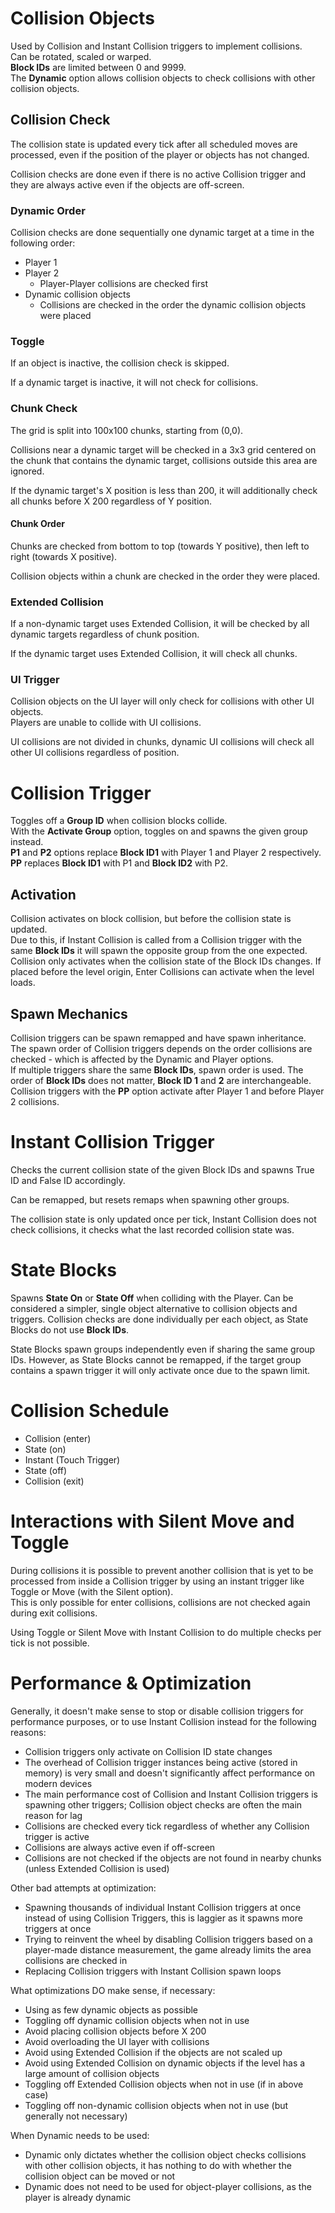 # Collision Objects
Used by Collision and Instant Collision triggers to implement collisions.  
Can be rotated, scaled or warped.  
**Block IDs** are limited between 0 and 9999.  
The **Dynamic** option allows collision objects to check collisions with other collision objects.	

## Collision Check

The collision state is updated every tick after all scheduled moves are processed, even if the position of the player or objects has not changed.  

Collision checks are done even if there is no active Collision trigger and they are always active even if the objects are off-screen.  

### Dynamic Order

Collision checks are done sequentially one dynamic target at a time in the following order:
- Player 1
- Player 2
    - Player-Player collisions are checked first
- Dynamic collision objects
  - Collisions are checked in the order the dynamic collision objects were placed
 
### Toggle

If an object is inactive, the collision check is skipped.

If a dynamic target is inactive, it will not check for collisions.

### Chunk Check

The grid is split into 100x100 chunks, starting from (0,0).

Collisions near a dynamic target will be checked in a 3x3 grid centered on the chunk that contains the dynamic target, collisions outside this area are ignored.

If the dynamic target's X position is less than 200, it will additionally check all chunks before X 200 regardless of Y position.

#### Chunk Order

Chunks are checked from bottom to top (towards Y positive), then left to right (towards X positive).

Collision objects within a chunk are checked in the order they were placed.

### Extended Collision

If a non-dynamic target uses Extended Collision, it will be checked by all dynamic targets regardless of chunk position.  

If the dynamic target uses Extended Collision, it will check all chunks.

### UI Trigger

Collision objects on the UI layer will only check for collisions with other UI objects.  
Players are unable to collide with UI collisions.

UI collisions are not divided in chunks, dynamic UI collisions will check all other UI collisions regardless of position.


# Collision Trigger
Toggles off a **Group ID** when collision blocks collide.  
With the **Activate Group** option, toggles on and spawns the given group instead.  
**P1** and **P2** options replace **Block ID1** with Player 1 and Player 2 respectively.  
**PP** replaces **Block ID1** with P1 and **Block ID2** with P2.  

## Activation
Collision activates on block collision, but before the collision state is updated.  
Due to this, if Instant Collision is called from a Collision trigger with the same **Block IDs** it will spawn the opposite group from the one expected.  
Collision only activates when the collision state of the Block IDs changes.
If placed before the level origin, Enter Collisions can activate when the level loads.

## Spawn Mechanics
Collision triggers can be spawn remapped and have spawn inheritance.  
The spawn order of Collision triggers depends on the order collisions are checked - which is affected by the Dynamic and Player options.  
If multiple triggers share the same **Block IDs**, spawn order is used. The order of **Block IDs** does not matter, **Block ID 1** and **2** are interchangeable.   
Collision triggers with the **PP** option activate after Player 1 and before Player 2 collisions.

# Instant Collision Trigger
Checks the current collision state of the given Block IDs and spawns True ID and False ID accordingly.

Can be remapped, but resets remaps when spawning other groups.

The collision state is only updated once per tick, Instant Collision does not check collisions, it checks what the last recorded collision state was.

# State Blocks

Spawns **State On** or **State Off** when colliding with the Player.
Can be considered a simpler, single object alternative to collision objects and triggers.
Collision checks are done individually per each object, as State Blocks do not use **Block IDs**.

State Blocks spawn groups independently even if sharing the same group IDs. However, as State Blocks cannot be remapped, if the target group contains a spawn trigger it will only activate once due to the spawn limit.

# Collision Schedule
* Collision (enter)
* State (on)
* Instant (Touch Trigger)
* State (off)
* Collision (exit)

# Interactions with Silent Move and Toggle
During collisions it is possible to prevent another collision that is yet to be processed from inside a Collision trigger by using an instant trigger like Toggle or Move (with the Silent option).  
This is only possible for enter collisions, collisions are not checked again during exit collisions.

Using Toggle or Silent Move with Instant Collision to do multiple checks per tick is not possible.

# Performance & Optimization

Generally, it doesn't make sense to stop or disable collision triggers for performance purposes, or to use Instant Collision instead for the following reasons:
- Collision triggers only activate on Collision ID state changes
- The overhead of Collision trigger instances being active (stored in memory) is very small and doesn't significantly affect performance on modern devices
- The main performance cost of Collision and Instant Collision triggers is spawning other triggers; Collision object checks are often the main reason for lag
- Collisions are checked every tick regardless of whether any Collision trigger is active
- Collisions are always active even if off-screen
- Collisions are not checked if the objects are not found in nearby chunks (unless Extended Collision is used)

Other bad attempts at optimization:
- Spawning thousands of individual Instant Collision triggers at once instead of using Collision Triggers, this is laggier as it spawns more triggers at once
- Trying to reinvent the wheel by disabling Collision triggers based on a player-made distance measurement, the game already limits the area collisions are checked in
- Replacing Collision triggers with Instant Collision spawn loops

What optimizations DO make sense, if necessary:
- Using as few dynamic objects as possible
- Toggling off dynamic collision objects when not in use
- Avoid placing collision objects before X 200
- Avoid overloading the UI layer with collisions
- Avoid using Extended Collision if the objects are not scaled up
- Avoid using Extended Collision on dynamic objects if the level has a large amount of collision objects
- Toggling off Extended Collision objects when not in use (if in above case)
- Toggling off non-dynamic collision objects when not in use (but generally not necessary)

When Dynamic needs to be used:
- Dynamic only dictates whether the collision object checks collisions with other collision objects, it has nothing to do with whether the collision object can be moved or not
- Dynamic does not need to be used for object-player collisions, as the player is already dynamic

